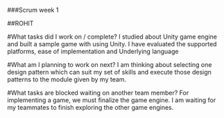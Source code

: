 ###Scrum week 1

##ROHIT

#What tasks did I work on / complete?
I studied about Unity game engine and built a sample game with using Unity. I have evaluated the supported platforms, ease of implementation and Underlying language      

#What am I planning to work on next?
I am thinking about selecting one design pattern which can suit my set of skills and execute those design patterns to the module given by my team.


#What tasks are blocked waiting on another team member?
For implementing a game, we must finalize the game engine. I am waiting for my teammates to finish exploring the other game engines.

